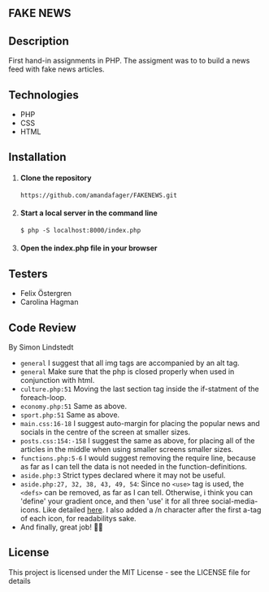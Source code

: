 ## FAKE NEWS

## Description

First hand-in assignments in PHP. The assigment was to to build a news feed with fake news articles.

## Technologies

-   PHP
-   CSS
-   HTML

## Installation

1. #### Clone the repository

    `https://github.com/amandafager/FAKENEWS.git`

2. #### Start a local server in the command line

    `$ php -S localhost:8000/index.php`

3. #### Open the index.php file in your browser

## Testers

-   Felix Östergren
-   Carolina Hagman

## Code Review

By Simon Lindstedt

-   `general` I suggest that all img tags are accompanied by an alt tag.
-   `general` Make sure that the php is closed properly when used in conjunction with html.
-   `culture.php:51` Moving the last section tag inside the if-statment of the foreach-loop.
-   `economy.php:51` Same as above.
-   `sport.php:51` Same as above.
-   `main.css:16-18` I suggest auto-margin for placing the popular news and socials in the centre of the screen at smaller sizes.
-   `posts.css:154:-158` I suggest the same as above, for placing all of the articles in the middle when using smaller screens smaller sizes.
-   `functions.php:5-6` I would suggest removing the require line, because as far as I can tell the data is not needed in the function-definitions.
-   `aside.php:3` Strict types declared where it may not be useful.
-   `aside.php:27, 32, 38, 43, 49, 54`: Since no `<use>` tag is used, the `<defs>` can be removed, as far as I can tell. Otherwise, i think you can 'define' your gradient once, and then 'use' it for all three social-media-icons. Like detailed [here](https://developer.mozilla.org/en-US/docs/Web/SVG/Element/defs). I also added a /n character after the first a-tag of each icon, for readabilitys sake.
-   And finally, great job! ✊🏻

## License

This project is licensed under the MIT License - see the LICENSE file for details
